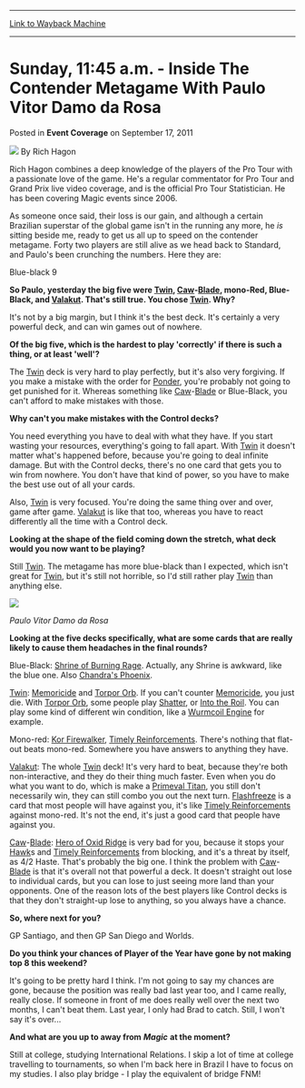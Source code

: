 
---
[Link to Wayback Machine](https://web.archive.org/web/20151017134357/http://magic.wizards.com/en/articles/archive/event-coverage/sunday-1145-am-inside-contender-metagame-paulo-vitor-damo-da-rosa)

[_metadata_:author]:- "Rich Hagon"
[_metadata_:description]:- "As someone once said, their loss is our gain, and although a certain Brazilian superstar of the global game isn't in the running any more, he is sitting beside me, ready to get us all up to speed on the contender metagame. Forty two players are still alive as we head back to Standard, and Paulo's been crunching the numbers. Here they are:"
[_metadata_:generator]:- "Drupal 7 (http://drupal.org)"
[_metadata_:node]:- "316206"
[_metadata_:publish_date]:- "2011-09-17"
[_metadata_:source]:- "div-main-content"
[_metadata_:title]:- "Sunday, 11:45 a.m. - Inside The Contender Metagame With Paulo Vitor Damo da Rosa"
[_metadata_:wayback_capture_timestamp]:- "2015-10-17 13:43:57"
[_metadata_:wayback_raw_url]:- "https://web.archive.org/web/20151017134357id_/http://magic.wizards.com/en/articles/archive/event-coverage/sunday-1145-am-inside-contender-metagame-paulo-vitor-damo-da-rosa"
[_metadata_:wayback_url]:- "http://magic.wizards.com/en/articles/archive/event-coverage/sunday-1145-am-inside-contender-metagame-paulo-vitor-damo-da-rosa"
---


Sunday, 11:45 a.m. - Inside The Contender Metagame With Paulo Vitor Damo da Rosa
================================================================================



 Posted in **Event Coverage**
 on September 17, 2011 






![](https://media.magic.wizards.com/styles/auth_small/public/images/person/authorpic_richhagon.jpg)
By Rich Hagon




Rich Hagon combines a deep knowledge of the players of the Pro Tour with a passionate love of the game. He's a regular commentator for Pro Tour and Grand Prix live video coverage, and is the official Pro Tour Statistician. He has been covering Magic events since 2006. 





As someone once said, their loss is our gain, and although a certain Brazilian superstar of the global game isn't in the running any more, he *is* sitting beside me, ready to get us all up to speed on the contender metagame. Forty two players are still alive as we head back to Standard, and Paulo's been crunching the numbers. Here they are:


Blue-black 9  



**So Paulo, yesterday the big five were [Twin](http://gatherer.wizards.com/Pages/Card/Details.aspx?multiverseid=193474), [Caw](http://gatherer.wizards.com/Pages/Card/Details.aspx?multiverseid=208279)-[Blade](http://gatherer.wizards.com/Pages/Card/Details.aspx?multiverseid=382200), mono-Red, Blue-Black, and [Valakut](http://gatherer.wizards.com/Pages/Card/Details.aspx?multiverseid=190400). That's still true. You chose [Twin](http://gatherer.wizards.com/Pages/Card/Details.aspx?multiverseid=193474). Why?**


It's not by a big margin, but I think it's the best deck. It's certainly a very powerful deck, and can win games out of nowhere.


**Of the big five, which is the hardest to play 'correctly' if there is such a thing, or at least 'well'?**


The [Twin](http://gatherer.wizards.com/Pages/Card/Details.aspx?multiverseid=193474) deck is very hard to play perfectly, but it's also very forgiving. If you make a mistake with the order for [Ponder](http://gatherer.wizards.com/Pages/Card/Details.aspx?name=Ponder), you're probably not going to get punished for it. Whereas something like [Caw](http://gatherer.wizards.com/Pages/Card/Details.aspx?multiverseid=208279)-[Blade](http://gatherer.wizards.com/Pages/Card/Details.aspx?multiverseid=382200) or Blue-Black, you can't afford to make mistakes with those.


**Why can't you make mistakes with the Control decks?**


You need everything you have to deal with what they have. If you start wasting your resources, everything's going to fall apart. With [Twin](http://gatherer.wizards.com/Pages/Card/Details.aspx?multiverseid=193474) it doesn't matter what's happened before, because you're going to deal infinite damage. But with the Control decks, there's no one card that gets you to win from nowhere. You don't have that kind of power, so you have to make the best use out of all your cards.


Also, [Twin](http://gatherer.wizards.com/Pages/Card/Details.aspx?multiverseid=193474) is very focused. You're doing the same thing over and over, game after game. [Valakut](http://gatherer.wizards.com/Pages/Card/Details.aspx?multiverseid=190400) is like that too, whereas you have to react differently all the time with a Control deck.


**Looking at the shape of the field coming down the stretch, what deck would you now want to be playing?**


Still [Twin](http://gatherer.wizards.com/Pages/Card/Details.aspx?multiverseid=193474). The metagame has more blue-black than I expected, which isn't great for [Twin](http://gatherer.wizards.com/Pages/Card/Details.aspx?multiverseid=193474), but it's still not horrible, so I'd still rather play [Twin](http://gatherer.wizards.com/Pages/Card/Details.aspx?multiverseid=193474) than anything else.




![](https://media.wizards.com/legacy/mtg/images/daily/events/branat11/metagame%20pvddr.jpg)

*Paulo Vitor Damo da Rosa*

**Looking at the five decks specifically, what are some cards that are really likely to cause them headaches in the final rounds?**


Blue-Black: [Shrine of Burning Rage](http://gatherer.wizards.com/Pages/Card/Details.aspx?name=Shrine+of+Burning+Rage). Actually, any Shrine is awkward, like the blue one. Also [Chandra's Phoenix](http://gatherer.wizards.com/Pages/Card/Details.aspx?name=Chandra%27s+Phoenix).


[Twin](http://gatherer.wizards.com/Pages/Card/Details.aspx?multiverseid=193474): [Memoricide](http://gatherer.wizards.com/Pages/Card/Details.aspx?name=Memoricide) and [Torpor Orb](http://gatherer.wizards.com/Pages/Card/Details.aspx?name=Torpor+Orb). If you can't counter [Memoricide](http://gatherer.wizards.com/Pages/Card/Details.aspx?name=Memoricide), you just die. With [Torpor Orb](http://gatherer.wizards.com/Pages/Card/Details.aspx?name=Torpor+Orb), some people play [Shatter](http://gatherer.wizards.com/Pages/Card/Details.aspx?name=Shatter), or [Into the Roil](http://gatherer.wizards.com/Pages/Card/Details.aspx?name=Into+the+Roil). You can play some kind of different win condition, like a [Wurmcoil Engine](http://gatherer.wizards.com/Pages/Card/Details.aspx?name=Wurmcoil+Engine) for example.


Mono-red: [Kor Firewalker](http://gatherer.wizards.com/Pages/Card/Details.aspx?name=Kor+Firewalker), [Timely Reinforcements](http://gatherer.wizards.com/Pages/Card/Details.aspx?name=Timely+Reinforcements). There's nothing that flat-out beats mono-red. Somewhere you have answers to anything they have.


[Valakut](http://gatherer.wizards.com/Pages/Card/Details.aspx?multiverseid=190400): The whole [Twin](http://gatherer.wizards.com/Pages/Card/Details.aspx?multiverseid=193474) deck! It's very hard to beat, because they're both non-interactive, and they do their thing much faster. Even when you do what you want to do, which is make a [Primeval Titan](http://gatherer.wizards.com/Pages/Card/Details.aspx?name=Primeval+Titan), you still don't necessarily win, they can still combo you out the next turn. [Flashfreeze](http://gatherer.wizards.com/Pages/Card/Details.aspx?name=Flashfreeze) is a card that most people will have against you, it's like [Timely Reinforcements](http://gatherer.wizards.com/Pages/Card/Details.aspx?name=Timely+Reinforcements) against mono-red. It's not the end, it's just a good card that people have against you.


[Caw](http://gatherer.wizards.com/Pages/Card/Details.aspx?multiverseid=208279)-[Blade](http://gatherer.wizards.com/Pages/Card/Details.aspx?multiverseid=382200): [Hero of Oxid Ridge](http://gatherer.wizards.com/Pages/Card/Details.aspx?name=Hero+of+Oxid+Ridge) is very bad for you, because it stops your [Hawk](http://gatherer.wizards.com/Pages/Card/Details.aspx?multiverseid=208279)s and [Timely Reinforcements](http://gatherer.wizards.com/Pages/Card/Details.aspx?name=Timely+Reinforcements) from blocking, and it's a threat by itself, as 4/2 Haste. That's probably the big one. I think the problem with [Caw](http://gatherer.wizards.com/Pages/Card/Details.aspx?multiverseid=208279)-[Blade](http://gatherer.wizards.com/Pages/Card/Details.aspx?multiverseid=382200) is that it's overall not that powerful a deck. It doesn't straight out lose to individual cards, but you can lose to just seeing more land than your opponents. One of the reason lots of the best players like Control decks is that they don't straight-up lose to anything, so you always have a chance.


**So, where next for you?**


GP Santiago, and then GP San Diego and Worlds.


**Do you think your chances of Player of the Year have gone by not making top 8 this weekend?**


It's going to be pretty hard I think. I'm not going to say my chances are gone, because the position was really bad last year too, and I came really, really close. If someone in front of me does really well over the next two months, I can't beat them. Last year, I only had Brad to catch. Still, I won't say it's over...


**And what are you up to away from** ***Magic*** **at the moment?**


Still at college, studying International Relations. I skip a lot of time at college travelling to tournaments, so when I'm back here in Brazil I have to focus on my studies. I also play bridge - I play the equivalent of bridge FNM!







